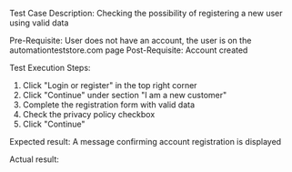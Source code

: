 Test Case Description: Checking the possibility of registering a new user using valid data

Pre-Requisite: User does not have an account, the user is on the automationteststore.com page
Post-Requisite: Account created

Test Execution Steps:
1. Click "Login or register" in the top right corner
2. Click "Continue" under section "I am a new customer"
3. Complete the registration form with valid data
4. Check the privacy policy checkbox
5. Click "Continue"

Expected result: A message confirming account registration is displayed

Actual result: